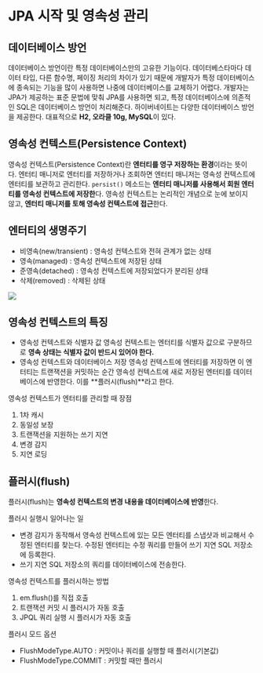 # JPA 시작 및 영속성 관리
## 데이터베이스 방언
데이터베이스 방언이란 특정 데이터베이스만의 고유한 기능이다.
데이터베스타마다 데이터 타입, 다른 함수명, 페이징 처리의 차이가 있기 때문에 개발자가 특정 데이터베이스에 종속되는 기능을 많이 사용하면 나중에 데이터베이스를 교체하기 어렵다.
개발자는 JPA가 제공하는 표준 문법에 맞춰 JPA를 사용하면 되고, 특정 데이터베이스에 의존적 인 SQL은 데이터베이스 방언이 처리해준다.
하이버네이트는 다양한 데이터베이스 방언을 제공한다. 대표적으로 **H2, 오라클 10g, MySQL**이 있다.

## 영속성 컨텍스트(Persistence Context)
영속성 컨텍스트(Persistence Context)란 **엔터티를 영구 저장하는 환경**이라는 뜻이다. 엔터티 매니저로 엔터티를 저장하거나 조회하면 엔터티 매니저는 영속성 컨텍스트에 엔터티를 보관하고 관리한다.
```persist()``` 메소드는 **엔터티 매니저를 사용해서 회원 엔터티를 영속성 컨텍스트에 저장한**다.
영속성 컨텍스트는 논리적인 개념으로 눈에 보이지 않고, **엔터티 매니저를 토해 영속성 컨텍스트에 접근**한다.

## 엔터티의 생명주기
- 비영속(new/transient) : 영속성 컨텍스트와 전혀 관계가 없는 상태
- 영속(managed) : 영속성 컨텍스트에 저장된 상태
- 준영속(detached) : 영속성 컨텍스트에 저장되었다가 분리된 상태
- 삭제(removed) : 삭제된 상태

![](https://images.velog.io/images/minide/post/ebf9b050-bb1e-43fd-b1c6-11e5003ef45b/%EC%8A%A4%ED%81%AC%EB%A6%B0%EC%83%B7%202021-07-16%20%EC%98%A4%ED%9B%84%2011.46.28.png)

## 영속성 컨텍스트의 특징
- 영속성 컨텍스트와 식별자 값
  영속성 컨텍스트는 엔터티를 식별자 값으로 구분하므로 **영속 상태는 식별자 값이 반드시 있어야 한다.**
- 영속성 컨텍스트와 데이터베이스 저장
  영속성 컨텍스트에 엔터티를 저장하면 이 엔터티는 트랜잭션을 커밋하는 순간 영속성 컨텍스트에 새로 저장된 엔터티를 데이터베이스에 반영한다. 이를 **플러시(flush)**라고 한다.

영속성 컨텍스트가 엔터티를 관리할 때 장점
1. 1차 캐시
2. 동일성 보장
3. 트랜잭션을 지원하는 쓰기 지연
4. 변경 감지
5. 지연 로딩

## 플러시(flush)
플러시(flush)는 **영속성 컨텍스트의 변경 내용을 데이터베이스에 반영**한다.

플러시 실행시 일어나는 일
- 변경 감지가 동작해서 영속성 컨텍스트에 있는 모든 엔터티를 스냅샷과 비교해서 수정된 엔터티를 찾는다. 수정된 엔터티는 수정 쿼리를 만들어 쓰기 지연 SQL 저장소에 등록한다.
- 쓰기 지연 SQL 저장소의 쿼리를 데이터베이스에 전송한다.

영속성 컨텍스트를 플러시하는 방법
1. em.flush()를 직접 호출
2. 트랜잭션 커밋 시 플러시가 자동 호출
3. JPQL 쿼리 실행 시 플러시가 자동 호출

플러시 모드 옵션
- FlushModeType.AUTO : 커밋이나 쿼리를 실행할 때 플러시(기본값)
- FlushModeType.COMMIT : 커밋할 때만 플러시